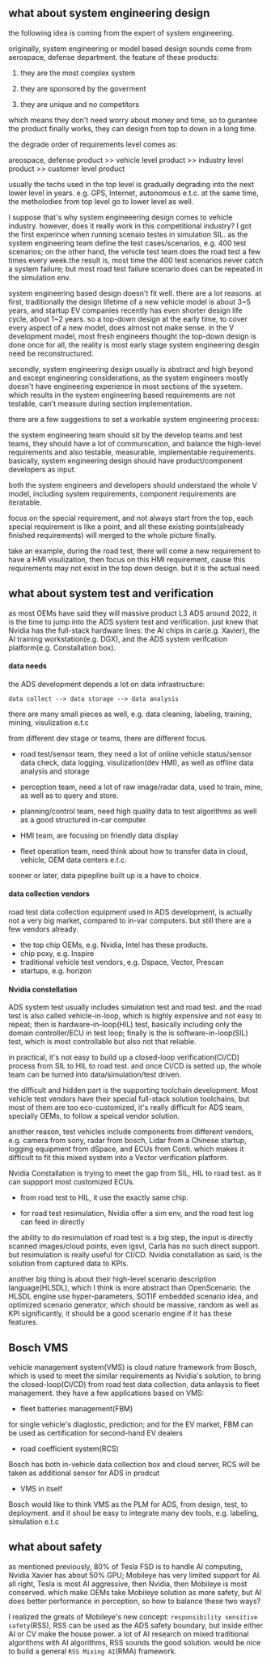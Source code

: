 

## what about system engineering design

the following idea is coming from the expert of system engineering. 

originally, system engineering or model based design sounds come from aerospace, defense department. the feature of these products: 

1) they are the most complex system

2) they are sponsored by the goverment
  
3) they are unique and no competitors

which means they don't need worry about money and time, so to gurantee the product finally works, they can design from top to down in a long time. 


the degrade order of requirements level comes as:

areospace, defense product >>  vehicle level product >>  industry level product >> customer level product

 
usually the techs used in the top level is gradually degrading into the next lower level in years. e.g. GPS, Internet, autonomous e.t.c. at the same time, the metholodies from top level go to lower level as well. 

I suppose that's why system engineeering design comes to vehicle industry. however, does it really work in this competitional industry?  I got the first experince when running scenaio testes in simulation SIL. as the system engineering team define the test cases/scenarios, e.g. 400 test scenarios; on the other hand, the vehicle test team does the road test a few times every week.the result is, most time the 400 test scenarios never catch a system failure; but most road test failure scenario does can be repeated in the simulation env.

system engineering based design doesn't fit well. there are a lot reasons. at first, traditionally the design lifetime of a new vehicle model is about 3~5 years, and startup EV companies recently has even shorter design life cycle, about 1~2 years. so a top-down design at the early time, to cover every aspect of a new model, does almost not make sense. in the V development model, most fresh engineers thought the top-down design is done once for all, the reality is most early stage system engineering desgin need be reconstructured. 


secondly, system engineering design usually is abstract and high beyond and except engineering considerations, as the system engineers mostly doesn't have engineering experience in most sections of the sysetem. which results in the system engineering based requirements are not testable, can't measure during section implementation.

there are a few suggestions to set a workable system engineering process: 

the system engineering team should sit by the develop teams and test teams, they should have a lot of communication, and balance the high-level requirements and also testable, measurable, implementable requirements. basically, system engineering design should have product/component developers as input.

both the system engineers and developers should understand the whole V model, including system requirements, component requirements are iteratable.

focus on the special requirement, and not always start from the top, each special requirement is like a point, and all these existing points(already finished requirements) will merged to the whole picture finally.

take an example, during the road test, there will come a new requirement to have a HMI visulization,  then focus on this HMI requirement, cause this requirements may not exist in the top down design. but it is the actual need.

   

## what about system test and verification 
  
as most OEMs have said they will massive product L3 ADS around 2022, it is the time to jump into the ADS system test and verification. just knew that Nvidia has the full-stack hardware lines: the AI chips in car(e.g. Xavier), the AI training workstation(e.g. DGX), and the ADS system verifcation platform(e.g. Constallation box).


#### data needs 
the ADS development depends a lot on data infrastructure:

	data collect --> data storage --> data analysis

there are many small pieces as well, e.g. data cleaning, labeling, training, mining, visulization e.t.c
  
from different dev stage or teams, there are different focus. 

* road test/sensor team, they need a lot of online vehicle status/sensor data check, data logging, visulization(dev HMI), as well as offline data analysis and storage 

* perception team, need a lot of raw image/radar data, used to train, mine, as well as to query and store.

* planning/control team, need high quality data to test algorithms as well as a good structured in-car computer.

* HMI team, are focusing on friendly data display 

* fleet operation team, need think about how to transfer data in cloud, vehicle, OEM data centers e.t.c.

 
sooner or later, data pipepline built up is a have to choice.
 


#### data collection vendors
road test data collection equipment used in ADS development, is actually not a very big market, compared to in-var computers. but still there are a few vendors already. 

* the top chip OEMs, e.g.  Nvidia, Intel has these products.
* chip poxy, e.g.  Inspire 
* traditional vehicle test vendors, e.g. Dspace, Vector, Prescan
* startups, e.g. horizon 



#### Nvidia constellation

ADS system test usually includes simulation test and road test. and the road test is also called vehicle-in-loop, which is highly expensive and not easy to repeat; then is hardware-in-loop(HIL) test, basically including only the domain controller/ECU in test loop; finally is the  is software-in-loop(SIL) test, which is most controllable but also not that reliable.

in practical, it's not easy to build up a closed-loop verification(CI/CD) process from SIL to HIL to road test. and once CI/CD is setted up, the whole team can be turned into data/simulation/test driven.  

the difficult and hidden part is the supporting toolchain development. Most vehicle test vendors have their special full-stack solution toolchains, but most of them are too eco-customized, it's really difficult for ADS team, specially OEMs, to follow a speical vendor solution.

another reason, test vehicles include components from different vendors, e.g. camera from sony, radar from bosch, Lidar from a Chinese startup, logging equipment from dSpace, and ECUs from Conti. which makes it difficult to fit this mixed system into a Vector verification platform. 


Nvidia Constallation is trying to meet the gap from SIL, HIL to road test. as it can suppport most customized ECUs.

* from road test to HIL, it use the exactly same chip. 

* for road test resimulation,  Nvidia offer a sim env, and the road test log can feed in directly

the ability to do resimulation of road test is a big step, the input is directly scanned images/cloud points, even lgsvl, Carla has no such direct support. but resimulation is really useful for CI/CD. Nvidia constallation as said, is the solution from captured data to KPIs.

another big thing is about their high-level scenario description language(HLSDL), which I think is more abstract than OpenScenario. the HLSDL engine use hyper-parameters, SOTIF embedded scenario idea, and optimized scenario generator, which should be massive, random as well as KPI significantly, it should be a good scenario engine if it has these features. 

## Bosch VMS

vehicle management system(VMS) is cloud nature framework from Bosch, which is used to meet the similar requirements as Nvidia's solution, to bring the closed-loop(CI/CD) from road test data collection, data anlaysis to fleet management. they have a few applications based on VMS:

*  fleet batteries management(FBM)

for single vehicle's diaglostic, prediction; and for the EV market, FBM can be used as certification for second-hand EV dealers

* road coefficient system(RCS)

Bosch has both in-vehicle data collection box and cloud server, RCS will be taken as additional sensor for ADS in prodcut

* VMS in itself

Bosch would like to think VMS as the PLM for ADS, from design, test, to deployment. and it shoul be easy to integrate many dev tools, e.g. labeling, simulation e.t.c



## what about safety 

as mentioned previously, 80% of Tesla FSD is to handle AI computing, Nvidia Xavier has about 50% GPU; Mobileye has very limited support for AI. all right, Tesla is most AI aggressive, then Nvidia, then Mobileye is most conserved. which make OEMs take Mobileye solution as more safety, but AI does better performance in perception, so how to balance these two ways? 

I realized the greats of Mobileye's new concept: `responsibility sensitive safety`(RSS), RSS can be used as the ADS safety boundary, but inside either AI or CV make the house power. a lot of AI research on mixed traditional algorithms with AI algorithms, RSS sounds the good solution. would be nice to build a general `RSS Mixing AI`(RMA) framework.

 









